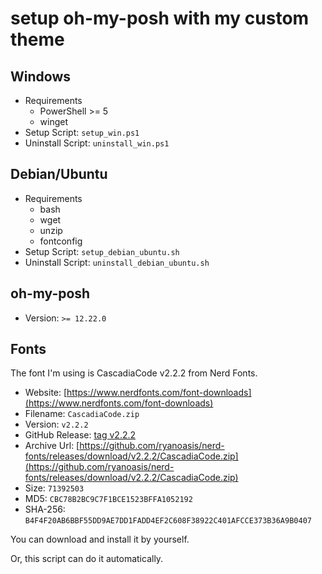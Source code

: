 
# setup oh-my-posh with my custom theme


## Windows

 * Requirements
   * PowerShell >= 5
   * winget
 * Setup Script: `setup_win.ps1`
 * Uninstall Script: `uninstall_win.ps1`

## Debian/Ubuntu

 * Requirements
   * bash
   * wget
   * unzip
   * fontconfig
 * Setup Script: `setup_debian_ubuntu.sh`
 * Uninstall Script: `uninstall_debian_ubuntu.sh`

## oh-my-posh

* Version: `>= 12.22.0`

## Fonts

The font I'm using is CascadiaCode v2.2.2 from Nerd Fonts.

* Website: [https://www.nerdfonts.com/font-downloads](https://www.nerdfonts.com/font-downloads)
* Filename: `CascadiaCode.zip`
* Version: `v2.2.2`
* GitHub Release: [tag v2.2.2](https://github.com/ryanoasis/nerd-fonts/releases/tag/v2.2.2)
* Archive Url: [https://github.com/ryanoasis/nerd-fonts/releases/download/v2.2.2/CascadiaCode.zip](https://github.com/ryanoasis/nerd-fonts/releases/download/v2.2.2/CascadiaCode.zip)
* Size: `71392503`
* MD5: `CBC78B2BC9C7F1BCE1523BFFA1052192`
* SHA-256: `B4F4F20AB6BBF55DD9AE7DD1FADD4EF2C608F38922C401AFCCE373B36A9B0407`

You can download and install it by yourself.

Or, this script can do it automatically.

